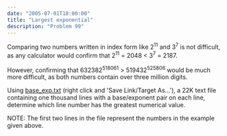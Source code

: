 ```yaml
---
date: "2005-07-01T18:00:00"
title: "Largest exponential"
description: "Problem 99"
---
```


<p>Comparing two numbers written in index form like 2<sup>11</sup> and 3<sup>7</sup> is not difficult, as any calculator would confirm that 2<sup>11</sup> = 2048 &lt; 3<sup>7</sup> = 2187.</p>
<p>However, confirming that 632382<sup>518061</sup> &gt; 519432<sup>525806</sup> would be much more difficult, as both numbers contain over three million digits.</p>
<p>Using <a href="/texts/p099_base_exp.txt">base_exp.txt</a> (right click and 'Save Link/Target As...'), a 22K text file containing one thousand lines with a base/exponent pair on each line, determine which line number has the greatest numerical value.</p>
<p class="info">NOTE: The first two lines in the file represent the numbers in the example given above.</p>

